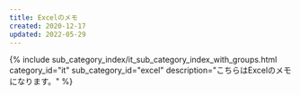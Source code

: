 ```yaml
---
title: Excelのメモ
created: 2020-12-17
updated: 2022-05-29
---
```

{% include sub_category_index/it_sub_category_index_with_groups.html
    category_id="it"
    sub_category_id="excel"
    description="こちらはExcelのメモになります。" %}
